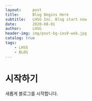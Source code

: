 ```yaml
---
layout:     post
title:      Blog Begins Here
subtitle:   LHSG Inc. Blog start now
date:       2020-08-01
author:     LHSG
header-img: img/post-bg-ios9-web.jpg
catalog: true
tags:
    - LHSG
    - BLOG
---
```

# 시작하기
새롭게 블로그를 시작합니다.